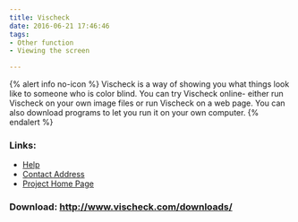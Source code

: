 ```yaml
---
title: Vischeck
date: 2016-06-21 17:46:46
tags: 
- Other function
- Viewing the screen

---
```


{% alert info no-icon %}
Vischeck is a way of showing you what things look like to someone who is color blind. You can try Vischeck online- either run Vischeck on your own image files or run Vischeck on a web page. You can also download programs to let you run it on your own computer.
{% endalert %}

<!-- more -->



### Links:
- <a href="http://www.oatsoft.org/Software/Vischeck/help">Help</a>
- <a href="mailto:info@vischeck.com">Contact Address</a>
- <a href="http://www.vischeck.com/">Project Home Page</a>

### Download: http://www.vischeck.com/downloads/ 